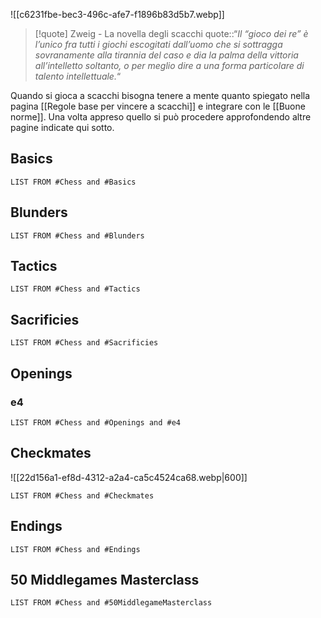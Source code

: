![[c6231fbe-bec3-496c-afe7-f1896b83d5b7.webp]]

> [!quote] Zweig - La novella degli scacchi
> quote::“*Il “gioco dei re” è l’unico fra tutti i giochi escogitati dall’uomo che si sottragga sovranamente alla tirannia del caso e dia la palma della vittoria all’intelletto soltanto, o per meglio dire a una forma particolare di talento intellettuale.*“

Quando si gioca a scacchi bisogna tenere a mente quanto spiegato nella pagina [[Regole base per vincere a scacchi]] e integrare con le [[Buone norme]].
Una volta appreso quello si può procedere approfondendo altre pagine indicate qui sotto.

## Basics
```dataview
LIST FROM #Chess and #Basics
```
## Blunders

```dataview
LIST FROM #Chess and #Blunders
```
## Tactics
```dataview
LIST FROM #Chess and #Tactics 
```

## Sacrificies

```dataview
LIST FROM #Chess and #Sacrificies 
```

## Openings

### e4
```dataview
LIST FROM #Chess and #Openings and #e4
```

## Checkmates
![[22d156a1-ef8d-4312-a2a4-ca5c4524ca68.webp|600]]
```dataview
LIST FROM #Chess and #Checkmates
```
## Endings
```dataview
LIST FROM #Chess and #Endings
```

## 50 Middlegames Masterclass
```dataview
LIST FROM #Chess and #50MiddlegameMasterclass 
```